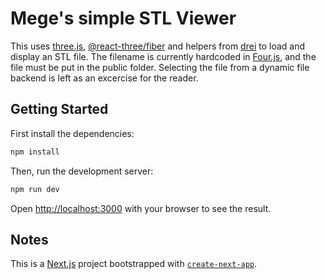 # Mege's simple STL Viewer

This uses  [three.js](https://threejs.org),  [@react-three/fiber](https://github.com/pmndrs/react-three-fiber) and helpers from [drei](https://github.com/pmndrs/drei) to load and display an STL file. The filename is currently hardcoded in [Four.js](src/app/Four.js), and the file must be put in the public folder. Selecting the file from a dynamic file backend is left as an excercise for the reader.

## Getting Started

First install the dependencies:

```bash
npm install
```

Then, run the development server:

```bash
npm run dev
```

Open [http://localhost:3000](http://localhost:3000) with your browser to see the result.


## Notes
This is a [Next.js](https://nextjs.org/) project bootstrapped with [`create-next-app`](https://github.com/vercel/next.js/tree/canary/packages/create-next-app).
